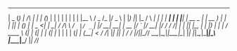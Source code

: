  ____  _ _               _     _ _      _     _    _            _      ___   ___  __  ___  
|  _ \(_) |     /\      | |   | (_)    | |   | |  | |          | |    |__ \ / _ \/_ |/ _ \ 
| |_) |_| |_   /  \   __| | __| |_  ___| |_  | |__| | __ _  ___| | __    ) | | | || | (_) |
|  _ <| | __| / /\ \ / _` |/ _` | |/ __| __| |  __  |/ _` |/ __| |/ /   / /| | | || |\__, |
| |_) | | |_ / ____ \ (_| | (_| | | (__| |_  | |  | | (_| | (__|   <   / /_| |_| || |  / / 
|____/|_|\__/_/    \_\__,_|\__,_|_|\___|\__| |_|  |_|\__,_|\___|_|\_\ |____|\___/ |_| /_/  
                                                                                           
